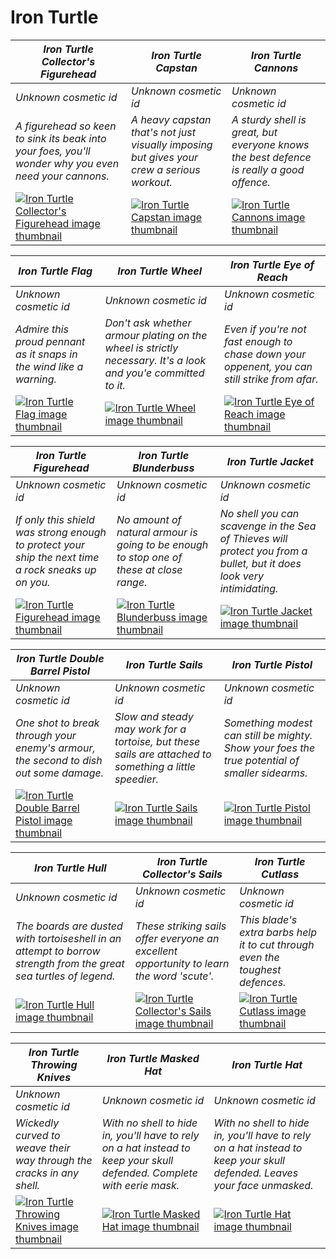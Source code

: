 # Iron Turtle

| *Iron Turtle Collector's Figurehead* | *Iron Turtle Capstan* | *Iron Turtle Cannons* |
| ------------------------------------ | --------------------- | --------------------- |
| *Unknown cosmetic id* | *Unknown cosmetic id* | *Unknown cosmetic id* |
| *A figurehead so keen to sink its beak into your foes, you'll wonder why you even need your cannons.* | *A heavy capstan that's not just visually imposing but gives your crew a serious workout.* | *A sturdy shell is great, but everyone knows the best defence is really a good offence.* |
| [![*Iron Turtle Collector's Figurehead* image thumbnail](https://cdn.merciasquill.com/images/67035fed8ad30bf0035179c4)](https://seaofthieves.wiki.gg/wiki/Iron_Turtle_Collector's_Figurehead) | [![*Iron Turtle Capstan* image thumbnail](https://cdn.merciasquill.com/images/67035fed8ad30bf0035179c4)](https://seaofthieves.wiki.gg/wiki/Iron_Turtle_Capstan) | [![*Iron Turtle Cannons* image thumbnail](https://cdn.merciasquill.com/images/67035fed8ad30bf0035179c4)](https://seaofthieves.wiki.gg/wiki/Iron_Turtle_Cannons) |

| *Iron Turtle Flag* | *Iron Turtle Wheel* | *Iron Turtle Eye of Reach* |
| ------------------ | ------------------- | -------------------------- |
| *Unknown cosmetic id* | *Unknown cosmetic id* | *Unknown cosmetic id* |
| *Admire this proud pennant as it snaps in the wind like a warning.* | *Don't ask whether armour plating on the wheel is strictly necessary. It's a look and you'e committed to it.* | *Even if you're not fast enough to chase down your oppenent, you can still strike from afar.* |
| [![*Iron Turtle Flag* image thumbnail](https://cdn.merciasquill.com/images/67035fed8ad30bf0035179c4)](https://seaofthieves.wiki.gg/wiki/Iron_Turtle_Flag) | [![*Iron Turtle Wheel* image thumbnail](https://cdn.merciasquill.com/images/67035fed8ad30bf0035179c4)](https://seaofthieves.wiki.gg/wiki/Iron_Turtle_Wheel) | [![*Iron Turtle Eye of Reach* image thumbnail](https://cdn.merciasquill.com/images/67035fed8ad30bf0035179c4)](https://seaofthieves.wiki.gg/wiki/Iron_Turtle_Eye_of_Reach) |

| *Iron Turtle Figurehead* | *Iron Turtle Blunderbuss* | *Iron Turtle Jacket* |
| ------------------------ | ------------------------- | -------------------- |
| *Unknown cosmetic id* | *Unknown cosmetic id* | *Unknown cosmetic id* |
| *If only this shield was strong enough to protect your ship the next time a rock sneaks up on you.* | *No amount of natural armour is going to be enough to stop one of these at close range.* | *No shell you can scavenge in the Sea of Thieves will protect you from a bullet, but it does look very intimidating.* |
| [![*Iron Turtle Figurehead* image thumbnail](https://cdn.merciasquill.com/images/67035fed8ad30bf0035179c4)](https://seaofthieves.wiki.gg/wiki/Iron_Turtle_Figurehead) | [![*Iron Turtle Blunderbuss* image thumbnail](https://cdn.merciasquill.com/images/67035fed8ad30bf0035179c4)](https://seaofthieves.wiki.gg/wiki/Iron_Turtle_Blunderbuss) | [![*Iron Turtle Jacket* image thumbnail](https://cdn.merciasquill.com/images/67035fed8ad30bf0035179c4)](https://seaofthieves.wiki.gg/wiki/Iron_Turtle_Jacket) |

| *Iron Turtle Double Barrel Pistol* | *Iron Turtle Sails* | *Iron Turtle Pistol* |
| ---------------------------------- | ------------------- | -------------------- |
| *Unknown cosmetic id* | *Unknown cosmetic id* | *Unknown cosmetic id* |
| *One shot to break through your enemy's armour, the second to dish out some damage.* | *Slow and steady may work for a tortoise, but these sails are attached to something a little speedier.* | *Something modest can still be mighty. Show your foes the true potential of smaller sidearms.* |
| [![*Iron Turtle Double Barrel Pistol* image thumbnail](https://cdn.merciasquill.com/images/67035fed8ad30bf0035179c4)](https://seaofthieves.wiki.gg/wiki/Iron_Turtle_Double_Barrel_Pistol) | [![*Iron Turtle Sails* image thumbnail](https://cdn.merciasquill.com/images/67035fed8ad30bf0035179c4)](https://seaofthieves.wiki.gg/wiki/Iron_Turtle_Sails) | [![*Iron Turtle Pistol* image thumbnail](https://cdn.merciasquill.com/images/67035fed8ad30bf0035179c4)](https://seaofthieves.wiki.gg/wiki/Iron_Turtle_Pistol) |

| *Iron Turtle Hull* | *Iron Turtle Collector's Sails* | *Iron Turtle Cutlass* |
| ------------------ | ------------------------------- | --------------------- |
| *Unknown cosmetic id* | *Unknown cosmetic id* | *Unknown cosmetic id* |
| *The boards are dusted with tortoiseshell in an attempt to borrow strength from the great sea turtles of legend.* | *These striking sails offer everyone an excellent opportunity to learn the word 'scute'.* | *This blade's extra barbs help it to cut through even the toughest defences.* |
| [![*Iron Turtle Hull* image thumbnail](https://cdn.merciasquill.com/images/67035fed8ad30bf0035179c4)](https://seaofthieves.wiki.gg/wiki/Iron_Turtle_Hull) | [![*Iron Turtle Collector's Sails* image thumbnail](https://cdn.merciasquill.com/images/67035fed8ad30bf0035179c4)](https://seaofthieves.wiki.gg/wiki/Iron_Turtle_Collector's_Sails) | [![*Iron Turtle Cutlass* image thumbnail](https://cdn.merciasquill.com/images/67035fed8ad30bf0035179c4)](https://seaofthieves.wiki.gg/wiki/Iron_Turtle_Cutlass) |

| *Iron Turtle Throwing Knives* | *Iron Turtle Masked Hat* | *Iron Turtle Hat* |
| ----------------------------- | ------------------------ | ----------------- |
| *Unknown cosmetic id* | *Unknown cosmetic id* | *Unknown cosmetic id* |
| *Wickedly curved to weave their way through the cracks in any shell.* | *With no shell to hide in, you'll have to rely on a hat instead to keep your skull defended. Complete with eerie mask.* | *With no shell to hide in, you'll have to rely on a hat instead to keep your skull defended. Leaves your face unmasked.* |
| [![*Iron Turtle Throwing Knives* image thumbnail](https://cdn.merciasquill.com/images/67035fed8ad30bf0035179c4)](https://seaofthieves.wiki.gg/wiki/Iron_Turtle_Throwing_Knives) | [![*Iron Turtle Masked Hat* image thumbnail](https://cdn.merciasquill.com/images/67035fed8ad30bf0035179c4)](https://seaofthieves.wiki.gg/wiki/Iron_Turtle_Masked_Hat) | [![*Iron Turtle Hat* image thumbnail](https://cdn.merciasquill.com/images/67035fed8ad30bf0035179c4)](https://seaofthieves.wiki.gg/wiki/Iron_Turtle_Hat) |
